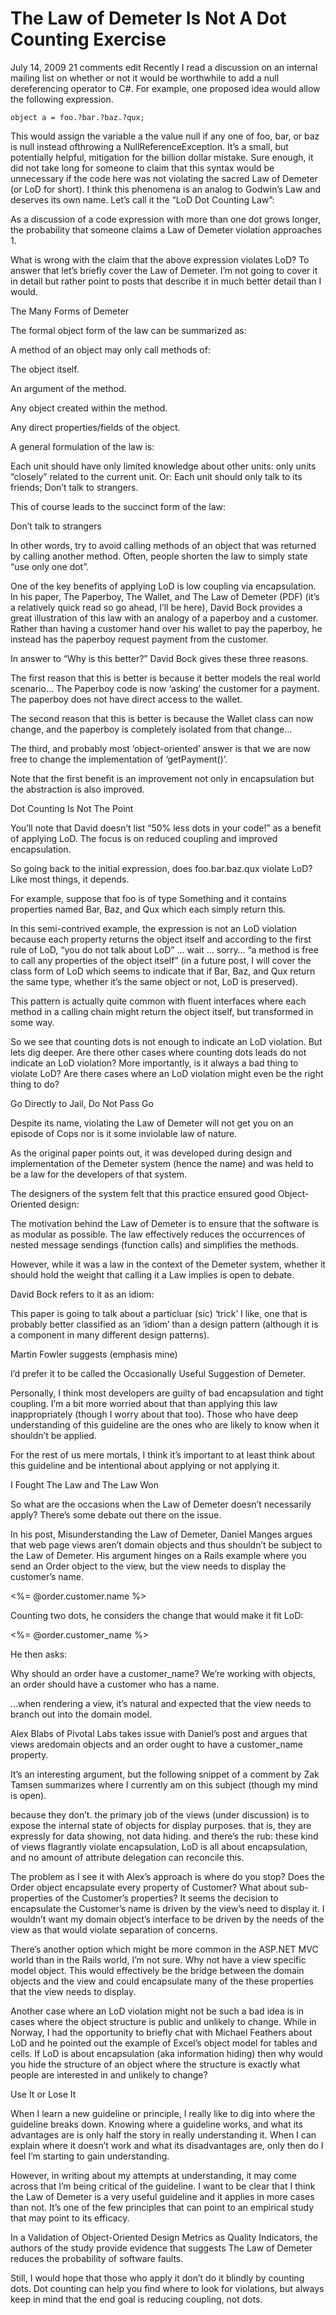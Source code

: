 # The Law of Demeter Is Not A Dot Counting Exercise
 July 14, 2009  21 comments  edit
Recently I read a discussion on an internal mailing list on whether or not it would be worthwhile to add a null dereferencing operator to C#.
For example, one proposed idea would allow the following expression.
```
object a = foo.?bar.?baz.?qux;
```
This would assign the variable a the value null if any one of foo, bar, or baz is null instead ofthrowing a NullReferenceException. It’s a small, but potentially helpful, mitigation for the billion dollar mistake.
Sure enough, it did not take long for someone to claim that this syntax would be unnecessary if the code here was not violating the sacred Law of Demeter (or LoD for short). I think this phenomena is an analog to Godwin’s Law and deserves its own name. Let’s call it the “LoD Dot Counting Law”:

As a discussion of a code expression with more than one dot grows longer, the probability that someone claims a Law of Demeter violation approaches 1.

What is wrong with the claim that the above expression violates LoD? To answer that let’s briefly cover the Law of Demeter. I’m not going to cover it in detail but rather point to posts that describe it in much better detail than I would.

The Many Forms of Demeter

The formal object form of the law can be summarized as:

A method of an object may only call methods of:

The object itself.

An argument of the method.

Any object created within the method.

Any direct properties/fields of the object.

A general formulation of the law is:

Each unit should have only limited knowledge about other units: only units “closely” related to the current unit. Or: Each unit should only talk to its friends; Don’t talk to strangers.

This of course leads to the succinct form of the law:

Don’t talk to strangers

In other words, try to avoid calling methods of an object that was returned by calling another method. Often, people shorten the law to simply state “use only one dot”.

One of the key benefits of applying LoD is low coupling via encapsulation. In his paper, The Paperboy, The Wallet, and The Law of Demeter (PDF) (it’s a relatively quick read so go ahead, I’ll be here), David Bock provides a great illustration of this law with an analogy of a paperboy and a customer. Rather than having a customer hand over his wallet to pay the paperboy, he instead has the paperboy request payment from the customer.

In answer to “Why is this better?” David Bock gives these three reasons.

The first reason that this is better is because it better models the real world scenario…  The Paperboy code is now ‘asking’ the customer for a payment.  The paperboy does not have direct access to the wallet.  

The second reason that this is better is because the Wallet class can now change, and the paperboy is completely isolated from that change…

The third, and probably most ‘object-oriented’ answer is that we are now free to change the implementation of ‘getPayment()’.

Note that the first benefit is an improvement not only in encapsulation but the abstraction is also improved.

Dot Counting Is Not The Point

You’ll note that David doesn’t list “50% less dots in your code!” as a benefit of applying LoD. The focus is on reduced coupling and improved encapsulation.

So going back to the initial expression, does foo.bar.baz.qux violate LoD? Like most things, it depends.

For example, suppose that foo is of type Something and it contains properties named Bar, Baz, and Qux which each simply return this.

In this semi-contrived example, the expression is not an LoD violation because each property returns the object itself and according to the first rule of LoD, “you do not talk about LoD” … wait … sorry… “a method is free to call any properties of the object itself” (in a future post, I will cover the class form of LoD which seems to indicate that if Bar, Baz, and Qux return the same type, whether it’s the same object or not, LoD is preserved).

This pattern is actually quite common with fluent interfaces where each method in a calling chain might return the object itself, but transformed in some way.

So we see that counting dots is not enough to indicate an LoD violation. But lets dig deeper. Are there other cases where counting dots leads do not indicate an LoD violation? More importantly, is it always a bad thing to violate LoD? Are there cases where an LoD violation might even be the right thing to do?

Go Directly to Jail, Do Not Pass Go

Despite its name, violating the Law of Demeter will not get you on an episode of Cops nor is it some inviolable law of nature.

As the original paper points out, it was developed during design and implementation of the Demeter system (hence the name) and was held to be a law for the developers of that system.

The designers of the system felt that this practice ensured good Object-Oriented design:

The motivation behind the Law of Demeter is to ensure that the software is as modular as possible. The law effectively reduces the occurrences of nested message sendings (function calls) and simplifies the methods.

However, while it was a law in the context of the Demeter system, whether it should hold the weight that calling it a Law implies is open to debate.

David Bock refers to it as an idiom:

This paper is going to talk about a particluar (sic) ‘trick’ I like, one that is probably better classified as an ‘idiom’ than a design pattern (although it is a component in many different design patterns).

Martin Fowler suggests (emphasis mine)

I’d prefer it to be called the Occasionally Useful Suggestion of Demeter.

Personally, I think most developers are guilty of bad encapsulation and tight coupling. I’m a bit more worried about that than applying this law inappropriately (though I worry about that too). Those who have deep understanding of this guideline are the ones who are likely to know when it shouldn’t be applied.

For the rest of us mere mortals, I think it’s important to at least think about this guideline and be intentional about applying or not applying it.

I Fought The Law and The Law Won

So what are the occasions when the Law of Demeter doesn’t necessarily apply? There’s some debate out there on the issue.

In his post, Misunderstanding the Law of Demeter, Daniel Manges argues that web page views aren’t domain objects and thus shouldn’t be subject to the Law of Demeter. His argument hinges on a Rails example where you send an Order object to the view, but the view needs to display the customer’s name.

<%= @order.customer.name %>

Counting two dots, he considers the change that would make it fit LoD:

<%= @order.customer_name %>

He then asks:

Why should an order have a customer_name? We’re working with objects, an order should have a customer who has a name.

…when rendering a view, it’s natural and expected that the view needs to branch out into the domain model.

Alex Blabs of Pivotal Labs takes issue with Daniel’s post and argues that views aredomain objects and an order ought to have a customer_name property.

It’s an interesting argument, but the following snippet of a comment by Zak Tamsen summarizes where I currently am on this subject (though my mind is open).

because they don’t. the primary job of the views (under discussion) is to expose the internal state of objects for display purposes. that is, they are expressly for data showing, not data hiding. and there’s the rub: these kind of views flagrantly violate encapsulation, LoD is all about encapsulation, and no amount of attribute delegation can reconcile this.

The problem as I see it with Alex’s approach is where do you stop? Does the Order object encapsulate every property of Customer? What about sub-properties of the Customer’s properties? It seems the decision to encapsulate the Customer’s name is driven by the view’s need to display it. I wouldn’t want my domain object’s interface to be driven by the needs of the view as that would violate separation of concerns.

There’s another option which might be more common in the ASP.NET MVC world than in the Rails world, I’m not sure. Why not have a view specific model object. This would effectively be the bridge between the domain objects and the view and could encapsulate many of the these properties that the view needs to display.

Another case where an LoD violation might not be such a bad idea is in cases where the object structure is public and unlikely to change. While in Norway, I had the opportunity to briefly chat with Michael Feathers about LoD and he pointed out the example of Excel’s object model for tables and cells. If LoD is about encapsulation (aka information hiding) then why would you hide the structure of an object where the structure is exactly what people are interested in and unlikely to change?

Use It or Lose It

When I learn a new guideline or principle, I really like to dig into where the guideline breaks down. Knowing where a guideline works, and what its advantages are is only half the story in really understanding it. When I can explain where it doesn’t work and what its disadvantages are, only then do I feel I’m starting to gain understanding.

However, in writing about my attempts at understanding, it may come across that I’m being critical of the guideline. I want to be clear that I think the Law of Demeter is a very useful guideline and it applies in more cases than not. It’s one of the few principles that can point to an empirical study that may point to its efficacy.

In a Validation of Object-Oriented Design Metrics as Quality Indicators, the authors of the study provide evidence that suggests The Law of Demeter reduces the probability of software faults.

Still, I would hope that those who apply it don’t do it blindly by counting dots. Dot counting can help you find where to look for violations, but always keep in mind that the end goal is reducing coupling, not dots.
